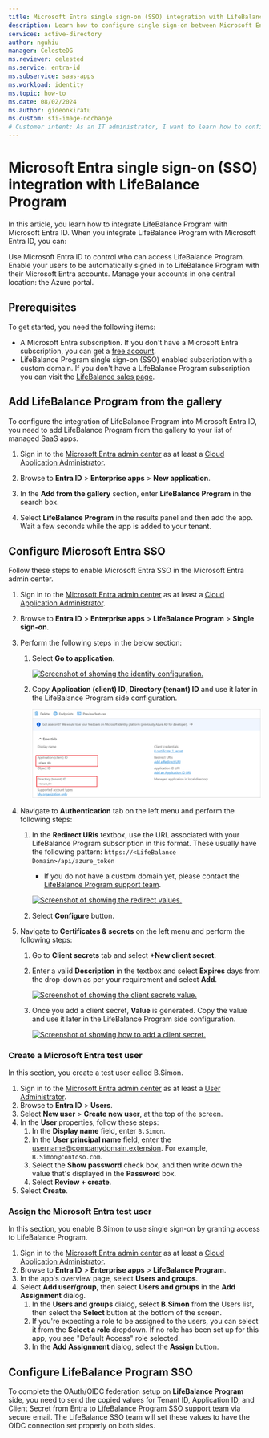 ```yaml
---
title: Microsoft Entra single sign-on (SSO) integration with LifeBalance Program
description: Learn how to configure single sign-on between Microsoft Entra and LifeBalance Program.
services: active-directory
author: nguhiu
manager: CelesteDG
ms.reviewer: celested
ms.service: entra-id
ms.subservice: saas-apps
ms.workload: identity
ms.topic: how-to
ms.date: 08/02/2024
ms.author: gideonkiratu
ms.custom: sfi-image-nochange
# Customer intent: As an IT administrator, I want to learn how to configure single sign-on between Microsoft Entra ID and LifeBalance Program so that I can control who has access to LifeBalance Program, enable automatic sign-in with Microsoft Entra accounts, and manage my accounts in one central location.
---
```


# Microsoft Entra single sign-on (SSO) integration with LifeBalance Program

In this article,  you learn how to integrate LifeBalance Program with Microsoft Entra ID. When you integrate LifeBalance Program with Microsoft Entra ID, you can:

Use Microsoft Entra ID to control who can access LifeBalance Program.
Enable your users to be automatically signed in to LifeBalance Program with their Microsoft Entra accounts.
Manage your accounts in one central location: the Azure portal.

## Prerequisites

To get started, you need the following items:

* A Microsoft Entra subscription. If you don't have a Microsoft Entra subscription, you can get a [free account](https://azure.microsoft.com/free/).
* LifeBalance Program single sign-on (SSO) enabled subscription with a custom domain. If you don't have a LifeBalance Program subscription you can visit the [LifeBalance sales page](https://sales.lifebalanceprogram.com/).

## Add LifeBalance Program from the gallery

To configure the integration of LifeBalance Program into Microsoft Entra ID, you need to add LifeBalance Program from the gallery to your list of managed SaaS apps.

1. Sign in to the [Microsoft Entra admin center](https://entra.microsoft.com) as at least a [Cloud Application Administrator](~/identity/role-based-access-control/permissions-reference.md#cloud-application-administrator).

1. Browse to **Entra ID** > **Enterprise apps** > **New application**.

1. In the **Add from the gallery** section, enter **LifeBalance Program** in the search box.

1. Select **LifeBalance Program** in the results panel and then add the app. Wait a few seconds while the app is added to your tenant.

## Configure Microsoft Entra SSO

Follow these steps to enable Microsoft Entra SSO in the Microsoft Entra admin center.

1. Sign in to the [Microsoft Entra admin center](https://entra.microsoft.com) as at least a [Cloud Application Administrator](~/identity/role-based-access-control/permissions-reference.md#cloud-application-administrator).

1. Browse to **Entra ID** > **Enterprise apps** > **LifeBalance Program** > **Single sign-on**.

1. Perform the following steps in the below section:

    1. Select **Go to application**.

        [![Screenshot of showing the identity configuration.](common/go-to-application.png)](common/go-to-application.png#lightbox)

    1. Copy **Application (client) ID**, **Directory (tenant) ID** and use it later in the LifeBalance Program side configuration.

        ![Screenshot shows Settings for the configuration.](./media/lifebalance-program-oidc-tutorial/directory.png "Settings")

1. Navigate to **Authentication** tab on the left menu and perform the following steps:

    1. In the **Redirect URIs** textbox, use the URL associated with your LifeBalance Program subscription in this format. These usually have the following pattern:
    `https://<LifeBalance Domain>/api/azure_token`

        + If you do not have a custom domain yet, please contact the [LifeBalance Program support team](mailto:info@lifebalanceprogram.com).

        [![Screenshot of showing the redirect values.](common/redirect.png)](common/redirect.png#lightbox)

    1. Select **Configure** button.

1. Navigate to **Certificates & secrets** on the left menu and perform the following steps:

    1. Go to **Client secrets** tab and select **+New client secret**.
    1. Enter a valid **Description** in the textbox and select **Expires** days from the drop-down as per your requirement and select **Add**.

        [![Screenshot of showing the client secrets value.](common/client-secret.png)](common/client-secret.png#lightbox)

    1. Once you add a client secret, **Value** is generated. Copy the value and use it later in the LifeBalance Program side configuration.

        [![Screenshot of showing how to add a client secret.](common/client.png)](common/client.png#lightbox)

### Create a Microsoft Entra test user

In this section, you create a test user called B.Simon.

1. Sign in to the [Microsoft Entra admin center](https://entra.microsoft.com) as at least a [User Administrator](~/identity/role-based-access-control/permissions-reference.md#user-administrator).
1. Browse to **Entra ID** > **Users**.
1. Select **New user** > **Create new user**, at the top of the screen.
1. In the **User** properties, follow these steps:
   1. In the **Display name** field, enter `B.Simon`.  
   1. In the **User principal name** field, enter the username@companydomain.extension. For example, `B.Simon@contoso.com`.
   1. Select the **Show password** check box, and then write down the value that's displayed in the **Password** box.
   1. Select **Review + create**.
1. Select **Create**.

### Assign the Microsoft Entra test user

In this section, you enable B.Simon to use single sign-on by granting access to LifeBalance Program.

1. Sign in to the [Microsoft Entra admin center](https://entra.microsoft.com) as at least a [Cloud Application Administrator](~/identity/role-based-access-control/permissions-reference.md#cloud-application-administrator).
1. Browse to **Entra ID** > **Enterprise apps** > **LifeBalance Program**.
1. In the app's overview page, select **Users and groups**.
1. Select **Add user/group**, then select **Users and groups** in the **Add Assignment** dialog.
   1. In the **Users and groups** dialog, select **B.Simon** from the Users list, then select the **Select** button at the bottom of the screen.
   1. If you're expecting a role to be assigned to the users, you can select it from the **Select a role** dropdown. If no role has been set up for this app, you see "Default Access" role selected.
   1. In the **Add Assignment** dialog, select the **Assign** button.

## Configure LifeBalance Program SSO

To complete the OAuth/OIDC federation setup on **LifeBalance Program** side, you need to send the copied values for Tenant ID, Application ID, and Client Secret from Entra to [LifeBalance Program SSO support team](mailto:sso@lifebalanceprogram.com) via secure email. The LifeBalance SSO team will set these values to have the OIDC connection set properly on both sides.
